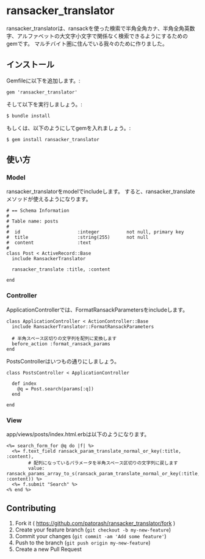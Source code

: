 # ransacker_translator

ransacker_translatorは、ransackを使った検索で半角全角カナ、半角全角英数字、アルファベットの大文字小文字で関係なく検索できるようにするためのgemです。
マルチバイト圏に住んでいる我々のために作りました。

## インストール

Gemfileに以下を追加します。:

    gem 'ransacker_translator'

そして以下を実行しましょう。:

    $ bundle install

もしくは、以下のようにしてgemを入れましょう。:

    $ gem install ransacker_translator

## 使い方

### Model

ransacker_translatorをmodelでincludeします。
すると、ransacker_translateメソッドが使えるようになります。

    # == Schema Information
    #
    # Table name: posts
    #
    #  id                     :integer          not null, primary key
    #  title                  :string(255)      not null
    #  content                :text
    #
    class Post < ActiveRecord::Base
      include RansackerTranslator
      
      ransacker_translate :title, :content
      
    end

### Controller

ApplicationControllerでは、FormatRansackParametersをincludeします。

    class ApplicationController < ActionController::Base
      include RansackerTranslator::FormatRansackParameters
      
      # 半角スペース区切りの文字列を配列に変換します
      before_action :format_ransack_params
    end

PostsControllerはいつもの通りにしましょう。

    class PostsController < ApplicationController
      
      def index
        @q = Post.search(params[:q])
      end
      
    end

### View

app/views/posts/index.html.erbは以下のようになります。

    <%= search_form_for @q do |f| %>
      <%= f.text_field ransack_param_translate_normal_or_key(:title, :content),
            # 配列になっているパラメータを半角スペース区切りの文字列に戻します
            value: ransack_params_array_to_s(ransack_param_translate_normal_or_key(:title, :content)) %>
      <%= f.submit "Search" %>
    <% end %>



## Contributing

1. Fork it ( https://github.com/patorash/ransacker_translator/fork )
2. Create your feature branch (`git checkout -b my-new-feature`)
3. Commit your changes (`git commit -am 'Add some feature'`)
4. Push to the branch (`git push origin my-new-feature`)
5. Create a new Pull Request
